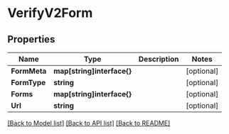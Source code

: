 # VerifyV2Form

## Properties

Name | Type | Description | Notes
------------ | ------------- | ------------- | -------------
**FormMeta** | **map[string]interface{}** |  | [optional] 
**FormType** | **string** |  | [optional] 
**Forms** | **map[string]interface{}** |  | [optional] 
**Url** | **string** |  | [optional] 

[[Back to Model list]](../README.md#documentation-for-models) [[Back to API list]](../README.md#documentation-for-api-endpoints) [[Back to README]](../README.md)


